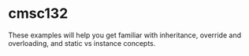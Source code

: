 cmsc132
=======

These examples will help you get familiar with inheritance, override and overloading, and static vs instance concepts. 
